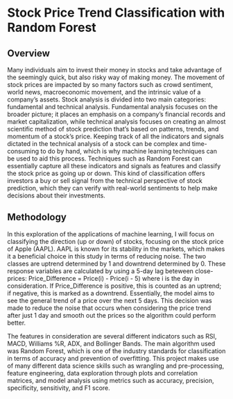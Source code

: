 # Stock Price Trend Classification with Random Forest

## Overview 
Many individuals aim to invest their money in stocks and take advantage of the seemingly quick, but also risky way of making money. The movement of stock prices are impacted by so many factors such as crowd sentiment, world news, macroeconomic movement, and the intrinsic value of a company’s assets. Stock analysis is divided into two main categories: fundamental and technical analysis. Fundamental analysis focuses on the broader picture; it places an emphasis on a company’s financial records and market capitalization, while technical analysis focuses on creating an almost scientific method of stock prediction that’s based on patterns, trends, and momentum of a stock’s price. Keeping track of all the indicators and signals dictated in the technical analysis of a stock can be complex and time-consuming to do by hand, which is why machine learning techniques can be used to aid this process. Techniques such as Random Forest can essentially capture all these indicators and signals as features and classify the stock price as going up or down. This kind of classification offers investors a buy or sell signal from the technical perspective of stock prediction, which they can verify with real-world sentiments to help make decisions about their investments. 

## Methodology
In this exploration of the applications of machine learning, I will focus on classifying the direction (up or down) of stocks, focusing on the stock price of Apple (AAPL). AAPL is known for its stability in the markets, which makes it a beneficial choice in this study in terms of reducing noise. The two classes are uptrend determined by 1 and downtrend determined by 0. These response variables are calculated by using a 5-day lag beteween close-prices: 
Price_Difference = Price(i) - Price(i - 5) where i is the day in consideration. If Price_Difference is positive, this is counted as an uptrend; if negative, this is marked as a downtrend. Essentially, the model aims to see the general trend of a price over the next 5 days. This decision was made to reduce the noise that occurs when considering the price trend after just 1 day and smooth out the prices so the algorithm could perform better. 

The features in consideration are several different indicators such as RSI, MACD, Williams %R, ADX, and Bollinger Bands. The main algorithm used was Random Forest, which is one of the industry standards for classification in terms of accuracy and prevention of overfitting. This project makes use of many different data science skills such as wrangling and pre-processing, feature engineering, data exploration through plots and correlation matrices, and model analysis using metrics such as accuracy, precision, specificity, sensitivity, and F1 score.  




